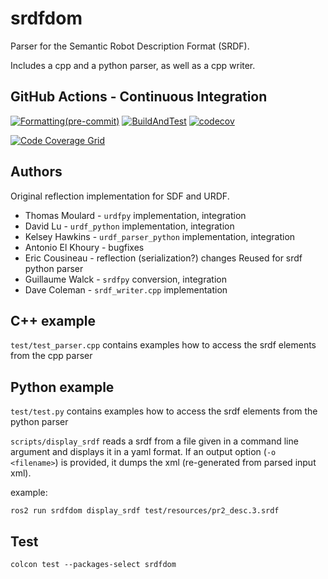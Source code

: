 srdfdom
=======

Parser for the Semantic Robot Description Format (SRDF).

Includes a cpp and a python parser, as well as a cpp writer.

## GitHub Actions - Continuous Integration

[![Formatting(pre-commit)](https://github.com/ros-planning/srdfdom/actions/workflows/format.yml/badge.svg?branch=ros2)](https://github.com/ros-planning/srdfdom/actions/workflows/format.yml?query=branch%3Aros2) [![BuildAndTest](https://github.com/ros-planning/srdfdom/actions/workflows/industrial_ci_action.yml/badge.svg?branch=ros2)](https://github.com/ros-planning/srdfdom/actions/workflows/industrial_ci_action.yml?query=branch%3Aros2) [![codecov](https://codecov.io/gh/ros-planning/srdfdom/branch/ros2/graph/badge.svg?token=W7uHKcY0ly)](https://codecov.io/gh/ros-planning/srdfdom)

[![Code Coverage Grid](https://codecov.io/gh/ros-planning/srdfdom/branch/ros2/graphs/tree.svg)](https://codecov.io/gh/ros-planning/srdfdom/branch/ros2/graphs/tree.svg)

## Authors

Original reflection implementation for SDF and URDF.

* Thomas Moulard - `urdfpy` implementation, integration
* David Lu - `urdf_python` implementation, integration
* Kelsey Hawkins - `urdf_parser_python` implementation, integration
* Antonio El Khoury - bugfixes
* Eric Cousineau - reflection (serialization?) changes
Reused for srdf python parser
* Guillaume Walck - `srdfpy` conversion, integration
* Dave Coleman - `srdf_writer.cpp` implementation

## C++ example

`test/test_parser.cpp` contains examples how to access the srdf elements from the cpp parser

## Python example

`test/test.py` contains examples how to access the srdf elements from the python parser

`scripts/display_srdf` reads a srdf from a file given in a command line argument and displays it in a yaml format.
If an output option (`-o <filename>`) is provided, it dumps the xml (re-generated from parsed input xml).

example:

    ros2 run srdfdom display_srdf test/resources/pr2_desc.3.srdf

## Test

    colcon test --packages-select srdfdom
